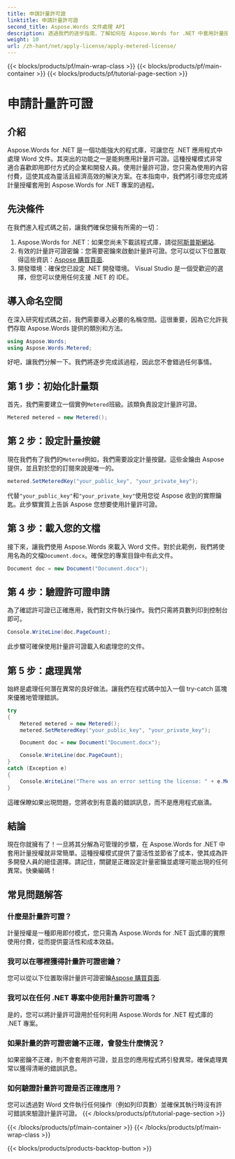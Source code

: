 ```yaml
---
title: 申請計量許可證
linktitle: 申請計量許可證
second_title: Aspose.Words 文件處理 API
description: 透過我們的逐步指南，了解如何在 Aspose.Words for .NET 中套用計量授權。靈活、經濟高效的許可變得簡單。
weight: 10
url: /zh-hant/net/apply-license/apply-metered-license/
---
```


{{< blocks/products/pf/main-wrap-class >}}
{{< blocks/products/pf/main-container >}}
{{< blocks/products/pf/tutorial-page-section >}}

# 申請計量許可證

## 介紹

Aspose.Words for .NET 是一個功能強大的程式庫，可讓您在 .NET 應用程式中處理 Word 文件。其突出的功能之一是能夠應用計量許可證。這種授權模式非常適合喜歡即用即付方式的企業和開發人員。使用計量許可證，您只需為使用的內容付費，這使其成為靈活且經濟高效的解決方案。在本指南中，我們將引導您完成將計量授權套用到 Aspose.Words for .NET 專案的過程。

## 先決條件

在我們進入程式碼之前，讓我們確保您擁有所需的一切：

1.  Aspose.Words for .NET：如果您尚未下載該程式庫，請從[阿斯普斯網站](https://releases.aspose.com/words/net/).
2. 有效的計量許可證密鑰：您需要密鑰來啟動計量許可證。您可以從以下位置取得這些資訊：[Aspose 購買頁面](https://purchase.aspose.com/buy).
3. 開發環境：確保您已設定 .NET 開發環境。 Visual Studio 是一個受歡迎的選擇，但您可以使用任何支援 .NET 的 IDE。

## 導入命名空間

在深入研究程式碼之前，我們需要導入必要的名稱空間。這很重要，因為它允許我們存取 Aspose.Words 提供的類別和方法。

```csharp
using Aspose.Words;
using Aspose.Words.Metered;
```

好吧，讓我們分解一下。我們將逐步完成該過程，因此您不會錯過任何事情。

## 第 1 步：初始化計量類

首先，我們需要建立一個實例`Metered`班級。該類負責設定計量許可證。

```csharp
Metered metered = new Metered();
```

## 第 2 步：設定計量按鍵

現在我們有了我們的`Metered`例如，我們需要設定計量按鍵。這些金鑰由 Aspose 提供，並且對於您的訂閱來說是唯一的。

```csharp
metered.SetMeteredKey("your_public_key", "your_private_key");
```

代替`"your_public_key"`和`"your_private_key"`使用您從 Aspose 收到的實際鑰匙。此步驟實質上告訴 Aspose 您想要使用計量許可證。

## 第 3 步：載入您的文檔

接下來，讓我們使用 Aspose.Words 來載入 Word 文件。對於此範例，我們將使用名為的文檔`Document.docx`。確保您的專案目錄中有此文件。

```csharp
Document doc = new Document("Document.docx");
```

## 第 4 步：驗證許可證申請

為了確認許可證已正確應用，我們對文件執行操作。我們只需將頁數列印到控制台即可。

```csharp
Console.WriteLine(doc.PageCount);
```

此步驟可確保使用計量許可證載入和處理您的文件。

## 第 5 步：處理異常

始終是處理任何潛在異常的良好做法。讓我們在程式碼中加入一個 try-catch 區塊來優雅地管理錯誤。

```csharp
try
{
    Metered metered = new Metered();
    metered.SetMeteredKey("your_public_key", "your_private_key");

    Document doc = new Document("Document.docx");

    Console.WriteLine(doc.PageCount);
}
catch (Exception e)
{
    Console.WriteLine("There was an error setting the license: " + e.Message);
}
```

這確保瞭如果出現問題，您將收到有意義的錯誤訊息，而不是應用程式崩潰。

## 結論

現在你就擁有了！一旦將其分解為可管理的步驟，在 Aspose.Words for .NET 中套用計量授權就非常簡單。這種授權模式提供了靈活性並節省了成本，使其成為許多開發人員的絕佳選擇。請記住，關鍵是正確設定計量密鑰並處理可能出現的任何異常。快樂編碼！

## 常見問題解答

### 什麼是計量許可證？
計量授權是一種即用即付模式，您只需為 Aspose.Words for .NET 函式庫的實際使用付費，從而提供靈活性和成本效益。

### 我可以在哪裡獲得計量許可證密鑰？
您可以從以下位置取得計量許可證密鑰[Aspose 購買頁面](https://purchase.aspose.com/buy).

### 我可以在任何 .NET 專案中使用計量許可證嗎？
是的，您可以將計量許可證用於任何利用 Aspose.Words for .NET 程式庫的 .NET 專案。

### 如果計量的許可證密鑰不正確，會發生什麼情況？
如果密鑰不正確，則不會套用許可證，並且您的應用程式將引發異常。確保處理異常以獲得清晰的錯誤訊息。

### 如何驗證計量許可證是否正確應用？
您可以透過對 Word 文件執行任何操作（例如列印頁數）並確保其執行時沒有許可錯誤來驗證計量許可證。
{{< /blocks/products/pf/tutorial-page-section >}}

{{< /blocks/products/pf/main-container >}}
{{< /blocks/products/pf/main-wrap-class >}}

{{< blocks/products/products-backtop-button >}}
